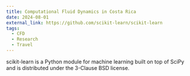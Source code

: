 ```yaml
---
title: Computational Fluid Dynamics in Costa Rica
date: 2024-08-01
external_link: https://github.com/scikit-learn/scikit-learn
tags:
  - CFD
  - Research
  - Travel
---
```


scikit-learn is a Python module for machine learning built on top of SciPy and is distributed under the 3-Clause BSD license.

<!--more-->
